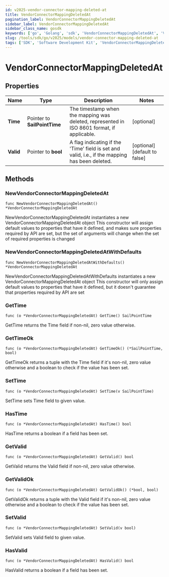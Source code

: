 ```yaml
---
id: v2025-vendor-connector-mapping-deleted-at
title: VendorConnectorMappingDeletedAt
pagination_label: VendorConnectorMappingDeletedAt
sidebar_label: VendorConnectorMappingDeletedAt
sidebar_class_name: gosdk
keywords: ['go', 'Golang', 'sdk', 'VendorConnectorMappingDeletedAt', 'V2025VendorConnectorMappingDeletedAt'] 
slug: /tools/sdk/go/v2025/models/vendor-connector-mapping-deleted-at
tags: ['SDK', 'Software Development Kit', 'VendorConnectorMappingDeletedAt', 'V2025VendorConnectorMappingDeletedAt']
---
```


# VendorConnectorMappingDeletedAt

## Properties

Name | Type | Description | Notes
------------ | ------------- | ------------- | -------------
**Time** | Pointer to **SailPointTime** | The timestamp when the mapping was deleted, represented in ISO 8601 format, if applicable. | [optional] 
**Valid** | Pointer to **bool** | A flag indicating if the 'Time' field is set and valid, i.e., if the mapping has been deleted. | [optional] [default to false]

## Methods

### NewVendorConnectorMappingDeletedAt

`func NewVendorConnectorMappingDeletedAt() *VendorConnectorMappingDeletedAt`

NewVendorConnectorMappingDeletedAt instantiates a new VendorConnectorMappingDeletedAt object
This constructor will assign default values to properties that have it defined,
and makes sure properties required by API are set, but the set of arguments
will change when the set of required properties is changed

### NewVendorConnectorMappingDeletedAtWithDefaults

`func NewVendorConnectorMappingDeletedAtWithDefaults() *VendorConnectorMappingDeletedAt`

NewVendorConnectorMappingDeletedAtWithDefaults instantiates a new VendorConnectorMappingDeletedAt object
This constructor will only assign default values to properties that have it defined,
but it doesn't guarantee that properties required by API are set

### GetTime

`func (o *VendorConnectorMappingDeletedAt) GetTime() SailPointTime`

GetTime returns the Time field if non-nil, zero value otherwise.

### GetTimeOk

`func (o *VendorConnectorMappingDeletedAt) GetTimeOk() (*SailPointTime, bool)`

GetTimeOk returns a tuple with the Time field if it's non-nil, zero value otherwise
and a boolean to check if the value has been set.

### SetTime

`func (o *VendorConnectorMappingDeletedAt) SetTime(v SailPointTime)`

SetTime sets Time field to given value.

### HasTime

`func (o *VendorConnectorMappingDeletedAt) HasTime() bool`

HasTime returns a boolean if a field has been set.

### GetValid

`func (o *VendorConnectorMappingDeletedAt) GetValid() bool`

GetValid returns the Valid field if non-nil, zero value otherwise.

### GetValidOk

`func (o *VendorConnectorMappingDeletedAt) GetValidOk() (*bool, bool)`

GetValidOk returns a tuple with the Valid field if it's non-nil, zero value otherwise
and a boolean to check if the value has been set.

### SetValid

`func (o *VendorConnectorMappingDeletedAt) SetValid(v bool)`

SetValid sets Valid field to given value.

### HasValid

`func (o *VendorConnectorMappingDeletedAt) HasValid() bool`

HasValid returns a boolean if a field has been set.


